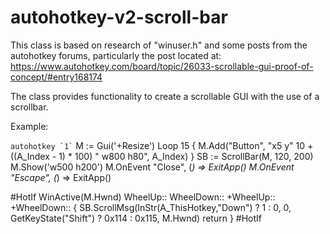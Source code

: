 # autohotkey-v2-scroll-bar

This class is based on research of "winuser.h" and some posts from the autohotkey forums, particularly the post located at:
https://www.autohotkey.com/board/topic/26033-scrollable-gui-proof-of-concept/#entry168174

The class provides functionality to create a scrollable GUI with the use of a scrollbar.

Example:

``` autohotkey `1` ```
M := Gui('+Resize')
Loop 15 {
    M.Add("Button", "x5 y" 10 + ((A_Index - 1) * 100) " w800 h80", A_Index)
}
SB := ScrollBar(M, 120, 200)
M.Show('w500 h200')
M.OnEvent "Close", (*) => ExitApp()
M.OnEvent "Escape", (*) => ExitApp()

#HotIf WinActive(M.Hwnd)
    WheelUp::
    WheelDown::
    +WheelUp::
    +WheelDown:: {
        SB.ScrollMsg(InStr(A_ThisHotkey,"Down") ? 1 : 0, 0, GetKeyState("Shift") ? 0x114 : 0x115, M.Hwnd)
        return
    }
#HotIf
